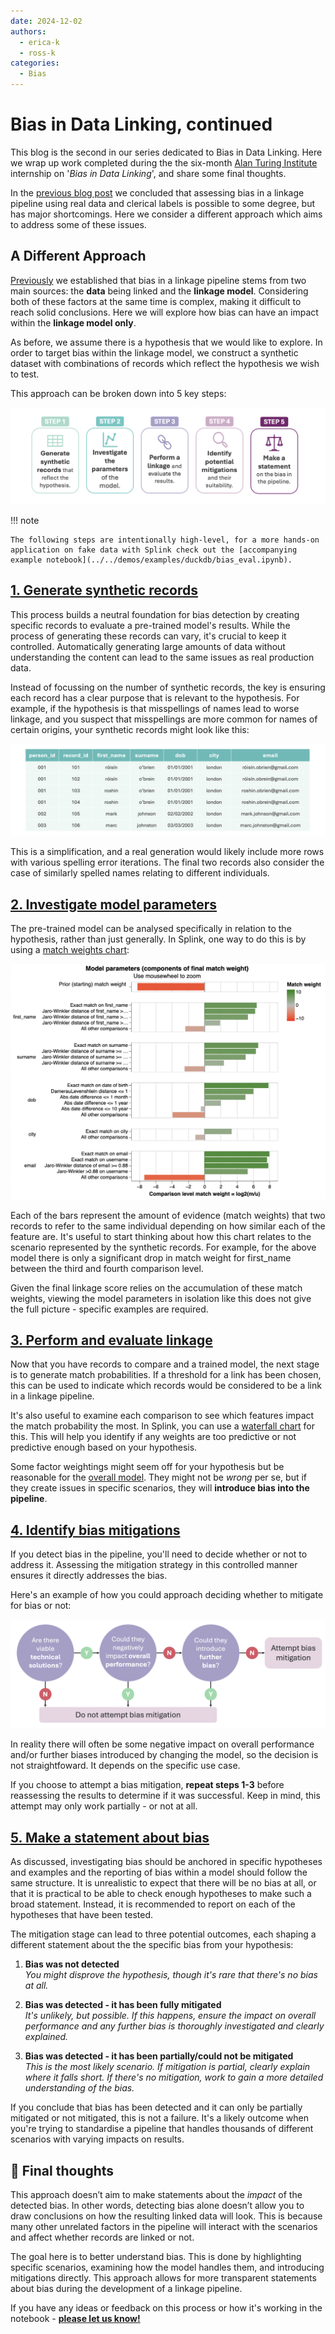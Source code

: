 ```yaml
---
date: 2024-12-02
authors:
  - erica-k
  - ross-k
categories:
  - Bias
---
```


# Bias in Data Linking, continued

This blog is the second in our series dedicated to Bias in Data Linking. Here we wrap up work completed during the the six-month [Alan Turing Institute](https://www.turing.ac.uk) internship on '_Bias in Data Linking_', and share some final thoughts.

<!-- more -->

In the [previous blog post](2024-07-11-bias.md) we concluded that assessing bias in a linkage pipeline using real data and clerical labels is possible to some degree, but has major shortcomings. Here we consider a different approach which aims to address some of these issues.

## A Different Approach

[Previously](2024-07-11-bias.md#-sources-of-bias) we established that bias in a linkage pipeline stems from two main sources: the **data** being linked and the **linkage model**. Considering both of these factors at the same time is complex, making it difficult to reach solid conclusions. Here we will explore how bias can have an impact within the **linkage model only**.

As before, we assume there is a hypothesis that we would like to explore. In order to target bias within the linkage model, we construct a synthetic dataset with combinations of records which reflect the hypothesis we wish to test.

This approach can be broken down into 5 key steps:

![Image 1](./img/bias_investigation_steps.png)

!!! note

    The following steps are intentionally high-level, for a more hands-on application on fake data with Splink check out the [accompanying example notebook](../../demos/examples/duckdb/bias_eval.ipynb).

## <u>1. Generate synthetic records</u>

This process builds a neutral foundation for bias detection by creating specific records to evaluate a pre-trained model's results. While the process of generating these records can vary, it's crucial to keep it controlled. Automatically generating large amounts of data without understanding the content can lead to the same issues as real production data.

Instead of focussing on the number of synthetic records, the key is ensuring each record has a clear purpose that is relevant to the hypothesis. For example, if the hypothesis is that misspellings of names lead to worse linkage, and you suspect that misspellings are more common for names of certain origins, your synthetic records might look like this:

![Image 2](./img/sp_mistake_data.png)

This is a simplification, and a real generation would likely include more rows with various spelling error iterations. The final two records also consider the case of similarly spelled names relating to different individuals.

## <u>2. Investigate model parameters</u>

The pre-trained model can be analysed specifically in relation to the hypothesis, rather than just generally. In Splink, one way to do this is by using a [match weights chart](https://moj-analytical-services.github.io/splink/charts/match_weights_chart.html):

![Image 3](./img/match_weights_chart.png)

Each of the bars represent the amount of evidence (match weights) that two records to refer to the same individual depending on how similar each of the feature are. It's useful to start thinking about how this chart relates to the scenario represented by the synthetic records. For example, for the above model there is only a significant drop in match weight for first_name between the third and fourth comparison level. 

Given the final linkage score relies on the accumulation of these match weights, viewing the model parameters in isolation like this does not give the full picture - specific examples are required.

## <u>3. Perform and evaluate linkage</u>

Now that you have records to compare and a trained model, the next stage is to generate match probabilities. If a threshold for a link has been chosen, this can be used to indicate which records would be considered to be a link in a linkage pipeline.

It's also useful to examine each comparison to see which features impact the match probability the most. In Splink, you can use a [waterfall chart](https://moj-analytical-services.github.io/splink/charts/waterfall_chart.html) for this. This will help you identify if any weights are too predictive or not predictive enough based on your hypothesis. 

Some factor weightings might seem off for your hypothesis but be reasonable for the [overall model](#2-train-and-investigate-model). They might not be _wrong_ per se, but if they create issues in specific scenarios, they will **introduce bias into the pipeline**.

## <u>4. Identify bias mitigations</u>

If you detect bias in the pipeline, you'll need to decide whether or not to address it. Assessing the mitigation strategy in this controlled manner ensures it directly addresses the bias.

Here's an example of how you could approach deciding whether to mitigate for bias or not:

![Image 4](./img/bias_mitigation_flowchart.png)

In reality there will often be some negative impact on overall performance and/or further biases introduced by changing the model, so the decision is not straightfoward. It depends on the specific use case.

If you choose to attempt a bias mitigation, **repeat steps 1-3** before reassessing the results to determine if it was successful. Keep in mind, this attempt may only work partially - or not at all. 

## <u>5. Make a statement about bias</u>

As discussed, investigating bias should be anchored in specific hypotheses and examples and the reporting of bias within a model should follow the same structure. It is unrealistic to expect that there will be no bias at all, or that it is practical to be able to check enough hypotheses to make such a broad statement. Instead, it is recommended to report on each of the hypotheses that have been tested.

The mitigation stage can lead to three potential outcomes, each shaping a different statement about the the specific bias from your hypothesis:

1. **Bias was not detected**  
_You might disprove the hypothesis, though it's rare that there's no bias at all._

2. **Bias was detected - it has been fully mitigated**  
_It's unlikely, but possible. If this happens, ensure the impact on overall performance and any further bias is thoroughly investigated and clearly explained._

3. **Bias was detected - it has been partially/could not be mitigated**  
_This is the most likely scenario. If mitigation is partial, clearly explain where it falls short. If there's no mitigation, work to gain a more detailed understanding of the bias._

If you conclude that bias has been detected and it can only be partially mitigated or not mitigated, this is not a failure. It's a likely outcome when you're trying to standardise a pipeline that handles thousands of different scenarios with varying impacts on results.

## 💭 Final thoughts

This approach doesn’t aim to make statements about the _impact_ of the detected bias. In other words, detecting bias alone doesn’t allow you to draw conclusions on how the resulting linked data will look. This is because many other unrelated factors in the pipeline will interact with the scenarios and affect whether records are linked or not.

The goal here is to better understand bias. This is done by highlighting specific scenarios, examining how the model handles them, and introducing mitigations directly. This approach allows for more transparent statements about bias during the development of a linkage pipeline.

If you have any ideas or feedback on this process or how it's working in the notebook - **[please let us know!](https://github.com/moj-analytical-services/splink/discussions/new/choose)**
